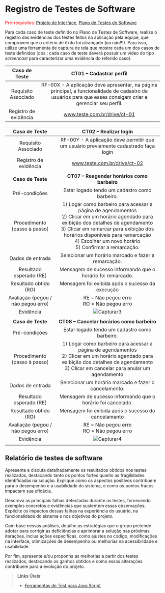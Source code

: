 # Registro de Testes de Software

<span style="color:red">Pré-requisitos: <a href="3-Projeto de Interface.md"> Projeto de Interface</a></span>, <a href="8-Plano de Testes de Software.md"> Plano de Testes de Software</a>

Para cada caso de teste definido no Plano de Testes de Software, realize o registro das evidências dos testes feitos na aplicação pela equipe, que comprovem que o critério de êxito foi alcançado (ou não!!!). Para isso, utilize uma ferramenta de captura de tela que mostre cada um dos casos de teste definidos (obs.: cada caso de teste deverá possuir um vídeo do tipo _screencast_ para caracterizar uma evidência do referido caso).

| **Caso de Teste** 	| **CT01 – Cadastrar perfil** 	|
|:---:	|:---:	|
|	Requisito Associado 	| RF-00X - A aplicação deve apresentar, na página principal, a funcionalidade de cadastro de usuários para que esses consigam criar e gerenciar seu perfil. |
|Registro de evidência | www.teste.com.br/drive/ct-01 |

| **Caso de Teste** 	| **CT02 – Realizar login** 	|
|:---:	|:---:	|
|	Requisito Associado 	| RF-00Y - A aplicação deve permitir que um usuário previamente cadastrado faça login |
|Registro de evidência | www.teste.com.br/drive/ct-02 |
|  	|  	|
| **Caso de Teste** 	| **CT07 – Reagendar horários como barbeiro** 	|
|Pré-condições | Estar logado tendo um cadastro como barbeiro. |
| Procedimento (passo à passo)	|  1) Logar como barbeiro para acessar a página de agendamentos <br> 2) Clicar em um horário agendado para exibição dos detalhes de agendamento <br> 3) Clicar em remarcar para exibição dos horários disponíveis para remarcação <br> 4) Escolher um novo horário <br> 5) Confirmar a remarcação.|
| Dados de entrada	| Selecionar um horário marcado e fazer a remarcação.   |
|Resultado esperado (RE) | Mensagem de sucesso informando que o horário foi remarcado. |
| Resultado obtido (RO) 	| Mensagem foi exibida após o sucesso da execução 	|
| Avaliação (pegou / não pegou erro) 	| RE = Não pegou erro <br> RO = Não pegou erro 	|
| Evidência  	| ![Capturar3](https://github.com/user-attachments/assets/c8151c23-6229-448e-8922-ff5fdb0e90cc)|
|  	|  	|
| **Caso de Teste** 	| **CT08 – Cancelar horários como barbeiro**	|
|Pré-condições | Estar logado tendo um cadastro como barbeiro. |
| Procedimento (passo à passo)	|  1) Logar como barbeiro para acessar a página de agendamentos <br> 2) Clicar em um horário agendado para exibição dos detalhes de agendamento <br> 3) Clicar em cancelar para anular um agendamento|
| Dados de entrada	| Selecionar um horário marcado e fazer o cancelamento.   |
|Resultado esperado (RE) | Mensagem de sucesso informando que o horário foi cancelado. |
| Resultado obtido (RO) 	| Mensagem foi exibida após o sucesso do cancelamento 	|
| Avaliação (pegou / não pegou erro) 	| RE = Não pegou erro <br> RO = Não pegou erro 	|
| Evidência  	|![Capturar4](https://github.com/user-attachments/assets/45816f11-0cb5-4d3c-896a-8f4fe08cf396)|
|  	|  	|

## Relatório de testes de software

Apresente e discuta detalhadamente os resultados obtidos nos testes realizados, destacando tanto os pontos fortes quanto as fragilidades identificadas na solução. Explique como os aspectos positivos contribuem para o desempenho e a usabilidade do sistema, e como os pontos fracos impactam sua eficácia.

Descreva as principais falhas detectadas durante os testes, fornecendo exemplos concretos e evidências que sustentem essas observações. Explicite os impactos dessas falhas na experiência do usuário, na funcionalidade do sistema e nos objetivos do projeto.

Com base nessas análises, detalhe as estratégias que o grupo pretende adotar para corrigir as deficiências e aprimorar a solução nas próximas iterações. Inclua ações específicas, como ajustes no código, modificações na interface, otimizações de desempenho ou melhorias na acessibilidade e usabilidade.

Por fim, apresente e/ou proponha as melhorias a partir dos testes realizados, destacando os ganhos obtidos e como essas alterações contribuem para a evolução do projeto.

> **Links Úteis**:
> - [Ferramentas de Test para Java Script](https://geekflare.com/javascript-unit-testing/)
